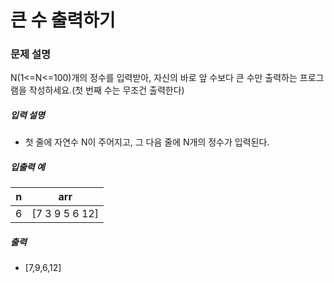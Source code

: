 # 큰 수 출력하기

### 문제 설명

<p>N(1<=N<=100)개의 정수를 입력받아, 자신의 바로 앞 수보다 큰 수만 출력하는 프로그램을 작성하세요.(첫 번째 수는 무조건 출력한다)</p>

<h5>입력 설명</h5>

<ul>
<li>첫 줄에 자연수 N이 주어지고, 그 다음 줄에 N개의 정수가 입력된다.</li>
</ul>

<h5>입출력 예</h5>
<table class="table">
        <thead><tr>
<th>n</th>
<th>arr</th>
</tr>
</thead>
        <tbody><tr>
<td>6</td>
<td>[7 3 9 5 6 12]</td>
</tr>
</tbody>
</table>
<h5>출력</h5>
<ul>
<li>[7,9,6,12]</li>
</ul>